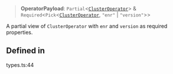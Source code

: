 > **OperatorPayload**: `Partial`\<[`ClusterOperator`](ClusterOperator.md)\> & `Required`\<`Pick`\<[`ClusterOperator`](ClusterOperator.md), `"enr"` \| `"version"`\>\>

A partial view of `ClusterOperator` with `enr` and `version` as required properties.

## Defined in

types.ts:44
